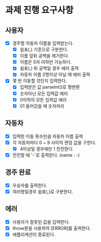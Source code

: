 # 과제 진행 요구사항

## 사용자
- [x] 경주할 자동차 이름을 입력받는다.
  - [x] 쉼표(,) 기준으로 구분한다.
  - [x] 이름 앞뒤 공백을 제거한다.
  - [x] 이름은 5자 이하만 가능하다.
  - [x] 쉼표(,) 뒤 공백일 경우 에러 출력
  - [x] 자동차 이름 2명이상 아닐 때 에러 출력
- [x] 몇 번 이동할 것인지 입력한다.
  - [x] 입력받은 값 parseInt()로 형변환
  - [x] 숫자아닌 모든 입력값 에러
  - [x] 0이하의 모든 입력값 에러
  - [x] 01 들어갔을 때 숫자처리

## 자동차
- [x] 입력한 이동 횟수만큼 자동차 이름 출력
- [x] 각 자동차마다 0 ~ 9 사이의 랜덤 값을 구한다.
  - [x] 4이상일 경우에만 1 전진한다.
- [x] 전진할 때 '-'로 출력한다. (name : -)

## 경주 완료
- [x] 우승자를 출력한다.
- [x] 여러명일경우 쉼표(,)로 구분한다.

## 에러
- [x] 사용자가 잘못된 값을 입력한다.
- [x] throw문을 사용하여 [ERROR]를 출력한다.
 - [x] 애플리케션이 종료된다.
